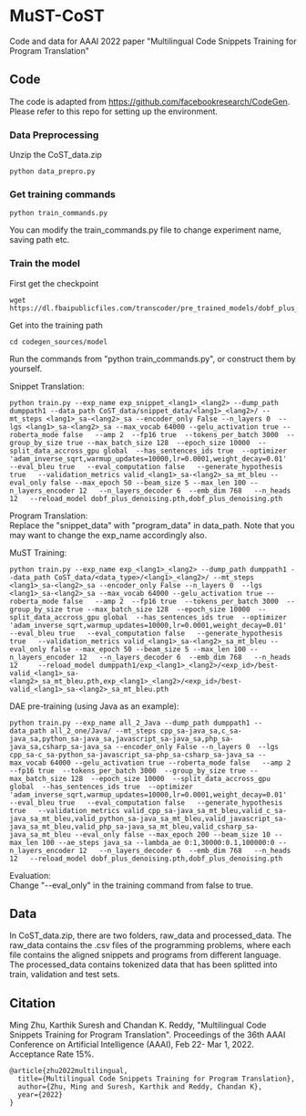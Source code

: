 # MuST-CoST
Code and data for AAAI 2022 paper "Multilingual Code Snippets Training for Program Translation"

## Code
The code is adapted from https://github.com/facebookresearch/CodeGen. Please refer to this repo for setting up the environment.

### Data Preprocessing
Unzip the CoST_data.zip
```
python data_prepro.py
```

### Get training commands
```
python train_commands.py
```
You can modify the train_commands.py file to change experiment name, saving path etc.

### Train the model
First get the checkpoint
```
wget https://dl.fbaipublicfiles.com/transcoder/pre_trained_models/dobf_plus_denoising.pth
```
Get into the training path
```
cd codegen_sources/model
```
Run the commands from "python train_commands.py", or construct them by yourself. 

Snippet Translation:
```
python train.py --exp_name exp_snippet_<lang1>_<lang2> --dump_path dumppath1 --data_path CoST_data/snippet_data/<lang1>_<lang2>/ --mt_steps <lang1>_sa-<lang2>_sa --encoder_only False --n_layers 0  --lgs <lang1>_sa-<lang2>_sa --max_vocab 64000 --gelu_activation true --roberta_mode false   --amp 2  --fp16 true  --tokens_per_batch 3000  --group_by_size true --max_batch_size 128  --epoch_size 10000  --split_data_accross_gpu global  --has_sentences_ids true  --optimizer 'adam_inverse_sqrt,warmup_updates=10000,lr=0.0001,weight_decay=0.01'  --eval_bleu true   --eval_computation false   --generate_hypothesis true   --validation_metrics valid_<lang1>_sa-<lang2>_sa_mt_bleu --eval_only false --max_epoch 50 --beam_size 5 --max_len 100 --n_layers_encoder 12   --n_layers_decoder 6  --emb_dim 768   --n_heads 12   --reload_model dobf_plus_denoising.pth,dobf_plus_denoising.pth 
```

Program Translation:<br>
Replace the "snippet_data" with "program_data" in data_path. Note that you may want to change the exp_name accordingly also.

MuST Training:
```
python train.py --exp_name exp_<lang1>_<lang2> --dump_path dumppath1 --data_path CoST_data/<data_type>/<lang1>_<lang2>/ --mt_steps <lang1>_sa-<lang2>_sa --encoder_only False --n_layers 0  --lgs <lang1>_sa-<lang2>_sa --max_vocab 64000 --gelu_activation true --roberta_mode false   --amp 2  --fp16 true  --tokens_per_batch 3000  --group_by_size true --max_batch_size 128  --epoch_size 10000  --split_data_accross_gpu global  --has_sentences_ids true  --optimizer 'adam_inverse_sqrt,warmup_updates=10000,lr=0.0001,weight_decay=0.01'  --eval_bleu true   --eval_computation false   --generate_hypothesis true   --validation_metrics valid_<lang1>_sa-<lang2>_sa_mt_bleu --eval_only false --max_epoch 50 --beam_size 5 --max_len 100 --n_layers_encoder 12   --n_layers_decoder 6  --emb_dim 768   --n_heads 12     --reload_model dumppath1/exp_<lang1>_<lang2>/<exp_id>/best-valid_<lang1>_sa-<lang2>_sa_mt_bleu.pth,exp_<lang1>_<lang2>/<exp_id>/best-valid_<lang1>_sa-<lang2>_sa_mt_bleu.pth
```

DAE pre-training (using Java as an example):
```
python train.py --exp_name all_2_Java --dump_path dumppath1 --data_path all_2_one/Java/ --mt_steps cpp_sa-java_sa,c_sa-java_sa,python_sa-java_sa,javascript_sa-java_sa,php_sa-java_sa,csharp_sa-java_sa --encoder_only False --n_layers 0  --lgs cpp_sa-c_sa-python_sa-javascript_sa-php_sa-csharp_sa-java_sa --max_vocab 64000 --gelu_activation true --roberta_mode false   --amp 2  --fp16 true  --tokens_per_batch 3000  --group_by_size true --max_batch_size 128  --epoch_size 10000  --split_data_accross_gpu global  --has_sentences_ids true  --optimizer 'adam_inverse_sqrt,warmup_updates=10000,lr=0.0001,weight_decay=0.01'  --eval_bleu true   --eval_computation false   --generate_hypothesis true   --validation_metrics valid_cpp_sa-java_sa_mt_bleu,valid_c_sa-java_sa_mt_bleu,valid_python_sa-java_sa_mt_bleu,valid_javascript_sa-java_sa_mt_bleu,valid_php_sa-java_sa_mt_bleu,valid_csharp_sa-java_sa_mt_bleu --eval_only false --max_epoch 200 --beam_size 10 --max_len 100 --ae_steps java_sa --lambda_ae 0:1,30000:0.1,100000:0 --n_layers_encoder 12   --n_layers_decoder 6  --emb_dim 768   --n_heads 12   --reload_model dobf_plus_denoising.pth,dobf_plus_denoising.pth 
```

Evaluation:<br>
Change "--eval_only" in the training command from false to true.



## Data
In CoST_data.zip, there are two folders, raw_data and processed_data. The raw_data contains the .csv files of the programming problems, where each file contains the aligned snippets and programs from different language. The processed_data contains tokenized data that has been splitted into train, validation and test sets.

## Citation
Ming Zhu, Karthik Suresh and Chandan K. Reddy, "Multilingual Code Snippets Training for Program Translation". Proceedings of the 36th AAAI Conference on Artificial Intelligence (AAAI), Feb 22- Mar 1, 2022. Acceptance Rate 15%.
```
@article{zhu2022multilingual,
  title={Multilingual Code Snippets Training for Program Translation},
  author={Zhu, Ming and Suresh, Karthik and Reddy, Chandan K},
  year={2022}
}
```
